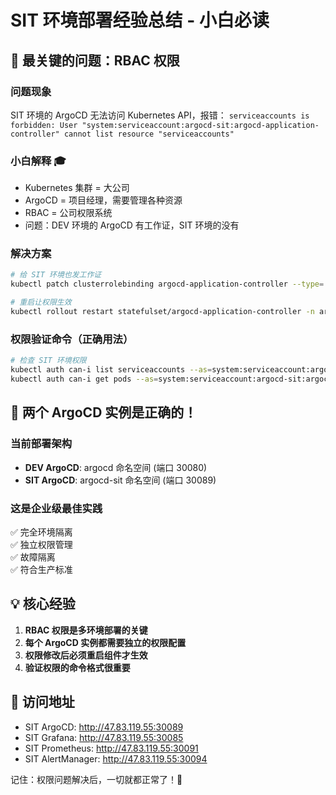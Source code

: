 # SIT 环境部署经验总结 - 小白必读

## 🚨 最关键的问题：RBAC 权限

### 问题现象
SIT 环境的 ArgoCD 无法访问 Kubernetes API，报错：
`serviceaccounts is forbidden: User "system:serviceaccount:argocd-sit:argocd-application-controller" cannot list resource "serviceaccounts"`

### 小白解释 🎓
- Kubernetes 集群 = 大公司
- ArgoCD = 项目经理，需要管理各种资源  
- RBAC = 公司权限系统
- 问题：DEV 环境的 ArgoCD 有工作证，SIT 环境的没有

### 解决方案
```bash
# 给 SIT 环境也发工作证
kubectl patch clusterrolebinding argocd-application-controller --type='merge' -p='{"subjects":[{"kind":"ServiceAccount","name":"argocd-application-controller","namespace":"argocd"},{"kind":"ServiceAccount","name":"argocd-application-controller","namespace":"argocd-sit"}]}'

# 重启让权限生效
kubectl rollout restart statefulset/argocd-application-controller -n argocd-sit
```

### 权限验证命令（正确用法）
```bash
# 检查 SIT 环境权限
kubectl auth can-i list serviceaccounts --as=system:serviceaccount:argocd-sit:argocd-application-controller
kubectl auth can-i get pods --as=system:serviceaccount:argocd-sit:argocd-application-controller
```

## 🎯 两个 ArgoCD 实例是正确的！

### 当前部署架构
- **DEV ArgoCD**: argocd 命名空间 (端口 30080)
- **SIT ArgoCD**: argocd-sit 命名空间 (端口 30089)

### 这是企业级最佳实践
✅ 完全环境隔离  
✅ 独立权限管理  
✅ 故障隔离  
✅ 符合生产标准

## 💡 核心经验
1. **RBAC 权限是多环境部署的关键**
2. **每个 ArgoCD 实例都需要独立的权限配置**
3. **权限修改后必须重启组件才生效**
4. **验证权限的命令格式很重要**

## 🚀 访问地址
- SIT ArgoCD: http://47.83.119.55:30089
- SIT Grafana: http://47.83.119.55:30085  
- SIT Prometheus: http://47.83.119.55:30091
- SIT AlertManager: http://47.83.119.55:30094

记住：权限问题解决后，一切就都正常了！🎉
